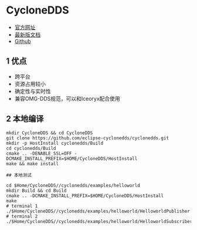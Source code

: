 # CycloneDDS

- [官方网址](https://cyclonedds.io/)
- [最新版文档](https://cyclonedds.io/docs/cyclonedds/latest/)
- [Github](https://github.com/eclipse-cyclonedds/cyclonedds)

## 1 优点

- 跨平台
- 资源占用较小
- 确定性与实时性
- 兼容OMG-DDS规范，可以和Iceoryx配合使用

## 2 本地编译

```shell
mkdir CycloneDDS && cd CycloneDDS
git clone https://github.com/eclipse-cyclonedds/cyclonedds.git
mkdir -p HostInstall cyclonedds/Build
cd cyclonedds/Build
cmake .. -DENABLE_SSL=OFF -DCMAKE_INSTALL_PREFIX=$HOME/CycloneDDS/HostInstall
make && make install

## 本地测试

cd $Home/CycloneDDS//cyclonedds/examples/helloworld
mkdir Build && cd Build
cmake .. -DCMAKE_INSTALL_PREFIX=$HOME/CycloneDDS/HostInstall
make
# terminal 1
./$Home/CycloneDDS//cyclonedds/examples/helloworld/HelloworldPublisher
# terminal 2
./$Home/CycloneDDS//cyclonedds/examples/helloworld/HelloworldSubscriber
```
